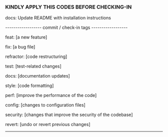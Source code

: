 ### KINDLY APPLY THIS CODES BEFORE CHECKING-IN

docs: Update README with installation instructions

------------------  commit / check-in tags  ------------------

feat: [a new feature]

fix: [a bug file]

refractor: [code restructuring]

test: [test-related changes]

docs: [documentation updates]

style: [code formatting]

perf: [improve the performance of the code]

config: [changes to configuration files]

security: [changes that improve the security of the codebase]

revert: [undo or revert previous changes]

---